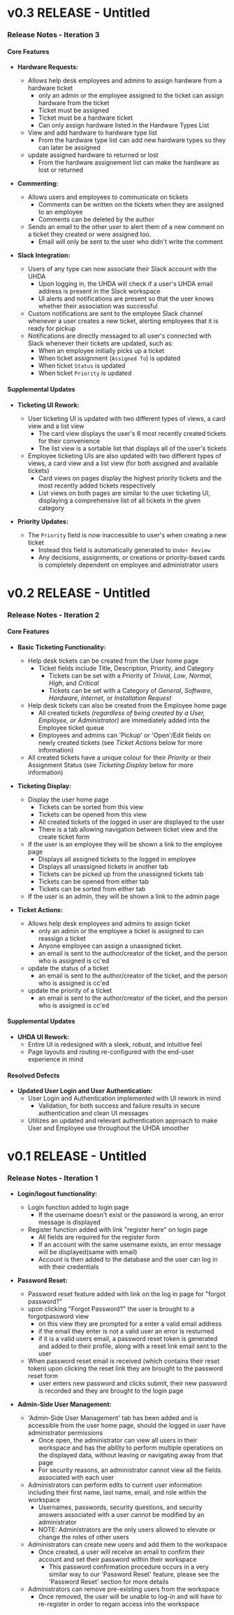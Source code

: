 # v0.3 RELEASE - Untitled

### Release Notes - Iteration 3

#### Core Features

* **Hardware Requests:**  
	* Allows help desk employees and admins to assign hardware from a hardware ticket
		* only an admin or the employee assigned to the ticket can assign hardware from the ticket  
		* Ticket must be assigned  
		* Ticket must be a hardware ticket  
		* Can only assign hardware listed in the Hardware Types List
	* View and add hardware to hardware type list
		* From the hardware type list can add new hardware types so they can later be assigned
	* update assigned hardware to returned or lost
		* From the hardware assignement list can make the hardware as lost or returned

* **Commenting:**
    * Allows users and employees to communicate on tickets
        * Comments can be written on the tickets when they are assigned to an employee
        * Comments can be deleted by the author
    * Sends an email to the other user to alert them of a new comment on a ticket they created or were assigned too.
        * Email will only be sent to the user who didn't write the comment

* **Slack Integration:**
    * Users of any type can now associate their Slack account with the UHDA
        * Upon logging in, the UHDA will check if a user's UHDA email address is present in the Slack workspace
        * UI alerts and notifications are present so that the user knows whether their association was successful
    * Custom notifications are sent to the employee Slack channel whenever a user creates a new ticket, alerting employees that it is ready for pickup
    * Notifications are directly messaged to all user's connected with Slack whenever their tickets are updated, such as:
        * When an employee initially picks up a ticket
        * When ticket assignment (`Assigned To`) is updated
        * When ticket `Status` is updated
        * When ticket `Priority` is updated

#### Supplemental Updates

* **Ticketing UI Rework:**
    * User ticketing UI is updated with two different types of views, a card view and a list view
        * The card view displays the user's 6 most recently created tickets for their convenience
        * The list view is a sortable list that displays all of the user's tickets
    * Employee ticketing UIs are also updated with two different types of views, a card view and a list view (for both assigned and available tickets)
        *  Card views on pages display the highest priority tickets and the most recently added tickets respectively
        *  List views on both pages are similar to the user ticketing UI, displaying a comprehensive list of all tickets in the given category
  
* **Priority Updates:**
    * The `Priority` field is now inaccessible to user's when creating a new ticket
        * Instead this field is automatically generated to `Under Review`
        * Any decisions, assignments, or creations or priority-based cards is completely dependent on employee and administrator users

# v0.2 RELEASE - Untitled

### Release Notes - Iteration 2

#### Core Features

* **Basic Ticketing Functionality:**  
    + Help desk tickets can be created from the User home page
        - Ticket fields include Title, Description, Priority, and Category  
           * Tickets can be set with a Priority of _Trivial_, _Low_, _Normal_, _High_, and _Critical_
           * Tickets can be set with a Category of _General_, _Software_, _Hardware_, _Internet_, or _Installation Request_
    + Help desk tickets can also be created from the Employee home page 
        - All created tickets _(regardless of being created by a User, Employee, or Administrator)_ are immediately added into the Employee ticket queue
        - Employees and admins can 'Pickup' or 'Open'/Edit fields on newly created tickets (see _Ticket Actions_ below for more information)
    + All created tickets have a unique colour for their _Priority_ or their Assignment Status (see _Ticketing Display_ below for more information)  

* **Ticketing Display:**  
    + Display the user home page 
        - Tickets can be sorted from this view
        - Tickets can be opened from this view
        - All created tickets of the logged in user are displayed to the user
        - There is a tab allowing navigation between ticket view and the create ticket form
    + If the user is an employee they will be shown a link to the employee page
        - Displays all assigned tickets to the logged in employee
        - Displays all unassigned tickets in another tab 
        - Tickets can be picked up from the unassigned tickets tab
        - Tickets can be opened from either tab
        - Tickets can be sorted from either tab
    + If the user is an admin, they will be shown a link to the admin page  

* **Ticket Actions:**  
	* Allows help desk employees and admins to assign ticket  
		* only an admin or the employee a ticket is assigned to can reassign a ticket
		* Anyone employee can assign a unassigned ticket. 
		* an email is sent to the author/creator of the ticket, and the person who is assigned is cc'ed
	* update the status of a ticket
		* an email is sent to the author/creator of the ticket, and the person who is assigned is cc'ed
	* update the priority of a ticket
		* an email is sent to the author/creator of the ticket, and the person who is assigned is cc'ed  
  
#### Supplemental Updates

* **UHDA UI Rework:**
    + Entire UI is redesigned with a sleek, robust, and intuitive feel
    + Page layouts and routing re-configured with the end-user experience in mind

#### Resolved Defects

* **Updated User Login and User Authentication:**
     + User Login and Authentication implemented with UI rework in mind
          * Validation, for both success and failure results in secure authentication and clean UI messages
     + Utilizes an updated and relevant authentication approach to make User and Employee use throughout the UHDA smoother

# v0.1 RELEASE - Untitled

### Release Notes - Iteration 1

* **Login/logout functionality:**  
	* Login function added to login page
        * If the username doesn't exist or the password is wrong, an error message is displayed
    * Register function added with link "register here" on login page
        * All fields are required for the register form
        * If an account with the same username exists, an error message will be displayed(same with email)
        * Account is then added to the database and the user can log in with their credentials 
  
* **Password Reset:**  
	* Password reset feature added with link on the log in page for "forgot password?"  
	* upon clicking "Forgot Password?" the user is brought to a forgotpassword view  
		* on this view they are prompted for a enter a valid email address  
		* if the email they enter is not a valid user an error is resturned  
		* if it is a valid users email, a password reset token is generated and added to their profile, along with a reset link email sent to the user  
	* When password reset email is received (which contains their reset token) upon clicking the reset link they are brought to the password reset form  
		* user enters new password and clicks submit, their new password is recorded and they are brought to the login page  
  
* **Admin-Side User Management:**  
	* 'Admin-Side User Management' tab has been added and is accessible from the user home page, should the logged in user have administrator permissions
        * Once open, the administrator can view all users in their workspace and has the ability to perform multiple operations on the displayed data, without leaving or navigating away from that page
		* For security reasons, an administrator cannot view all the fields associated with each user
	* Administrators can perform edits to current user information including their first name, last name, email, and role within the workspace
		* Usernames, passwords, security questions, and security answers associated with a user cannot be modified by an administrator
		* NOTE: Administrators are the only users allowed to elevate or change the roles of other users
	* Administrators can create new users and add them to the workspace
		* Once created, a user will receive an email to confirm their account and set their password within their workspace
			* This password confirmation procedure occurs in a very similar way to our 'Password Reset' feature, please see the 'Password Reset' section for more details
	* Administrators can remove pre-existing users from the workspace
		* Once removed, the user will be unable to log-in and will have to re-register in order to regain access into the workspace